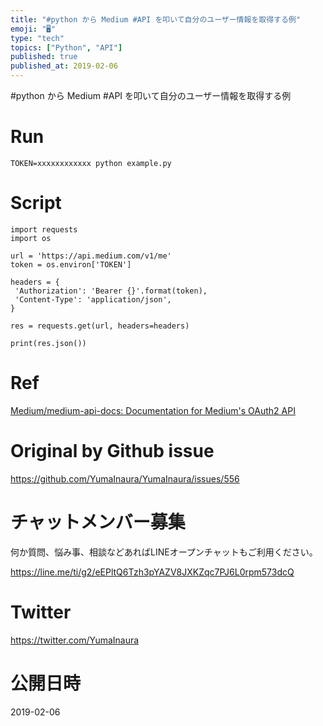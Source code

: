 ```yaml
---
title: "#python から Medium #API を叩いて自分のユーザー情報を取得する例"
emoji: "🖥"
type: "tech"
topics: ["Python", "API"]
published: true
published_at: 2019-02-06
---
```


#python から Medium #API を叩いて自分のユーザー情報を取得する例

# Run

```
TOKEN=xxxxxxxxxxxx python example.py
```

# Script

```
import requests
import os

url = 'https://api.medium.com/v1/me'
token = os.environ['TOKEN']

headers = {
 'Authorization': 'Bearer {}'.format(token),
 'Content-Type': 'application/json',
}

res = requests.get(url, headers=headers)

print(res.json())
```

# Ref

[Medium/medium-api-docs: Documentation for Medium's OAuth2 API](https://github.com/Medium/medium-api-docs)

# Original by Github issue

https://github.com/YumaInaura/YumaInaura/issues/556








<!-- Update From Qiita API -->

# チャットメンバー募集


何か質問、悩み事、相談などあればLINEオープンチャットもご利用ください。

https://line.me/ti/g2/eEPltQ6Tzh3pYAZV8JXKZqc7PJ6L0rpm573dcQ





# Twitter


https://twitter.com/YumaInaura


<!-- Update From Qiita API -->



# 公開日時

2019-02-06
